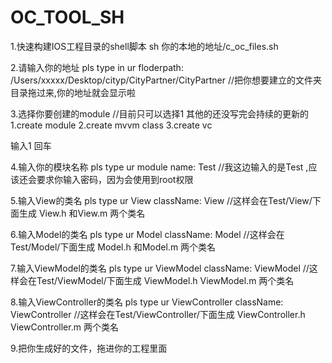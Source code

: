 # OC_TOOL_SH

1.快速构建IOS工程目录的shell脚本
sh 你的本地的地址/c_oc_files.sh

2.请输入你的地址
pls type in ur floderpath:
/Users/xxxxx/Desktop/cityp/CityPartner/CityPartner //把你想要建立的文件夹目录拖过来,你的地址就会显示啦

3.选择你要创建的module //目前只可以选择1 其他的还没写完会持续的更新的
1.create module
2.create mvvm class
3.create vc

输入1 回车

4.输入你的模块名称
pls type ur module name:
Test //我这边输入的是Test ,应该还会要求你输入密码，因为会使用到root权限


5.输入View的类名
pls type ur View className:
View //这样会在Test/View/下面生成 View.h 和View.m 两个类名

6.输入Model的类名
pls type ur Model className:
Model //这样会在Test/Model/下面生成 Model.h 和Model.m 两个类名

7.输入ViewModel的类名
pls type ur ViewModel className:
ViewModel //这样会在Test/ViewModel/下面生成 ViewModel.h ViewModel.m 两个类名

8.输入ViewController的类名
pls type ur ViewController className:
ViewController //这样会在Test/ViewController/下面生成 ViewController.h ViewController.m 两个类名

9.把你生成好的文件，拖进你的工程里面

